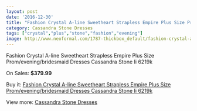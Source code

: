 ```yaml
---
layout: post
date: '2016-12-30'
title: "Fashion Crystal A-line Sweetheart Strapless Empire Plus Size Prom/evening/bridesmaid Dresses Cassandra Stone Ii 6219k"
category: Cassandra Stone Dresses
tags: ["crystal","plus","stone","fashion","evening"]
image: http://www.neoformal.com/1787-thickbox_default/fashion-crystal-a-line-sweetheart-strapless-empire-plus-size-prom-evening-bridesmaid-dresses-cassandra-stone-ii-6219k.jpg
---
```

Fashion Crystal A-line Sweetheart Strapless Empire Plus Size Prom/evening/bridesmaid Dresses Cassandra Stone Ii 6219k

On Sales: **$379.99**
<a href="https://www.neoformal.com/en/cassandra-stone-dresses/642-fashion-crystal-a-line-sweetheart-strapless-empire-plus-size-prom-evening-bridesmaid-dresses-cassandra-stone-ii-6219k.html"><amp-img layout="responsive" width="600" height="600" src="//www.neoformal.com/1787-thickbox_default/fashion-crystal-a-line-sweetheart-strapless-empire-plus-size-prom-evening-bridesmaid-dresses-cassandra-stone-ii-6219k.jpg" alt="Fashion Crystal A-line Sweetheart Strapless Empire Plus Size Prom/evening/bridesmaid Dresses Cassandra Stone Ii 6219k 0" /></a>
<a href="https://www.neoformal.com/en/cassandra-stone-dresses/642-fashion-crystal-a-line-sweetheart-strapless-empire-plus-size-prom-evening-bridesmaid-dresses-cassandra-stone-ii-6219k.html"><amp-img layout="responsive" width="600" height="600" src="//www.neoformal.com/1790-thickbox_default/fashion-crystal-a-line-sweetheart-strapless-empire-plus-size-prom-evening-bridesmaid-dresses-cassandra-stone-ii-6219k.jpg" alt="Fashion Crystal A-line Sweetheart Strapless Empire Plus Size Prom/evening/bridesmaid Dresses Cassandra Stone Ii 6219k 1" /></a>
<a href="https://www.neoformal.com/en/cassandra-stone-dresses/642-fashion-crystal-a-line-sweetheart-strapless-empire-plus-size-prom-evening-bridesmaid-dresses-cassandra-stone-ii-6219k.html"><amp-img layout="responsive" width="600" height="600" src="//www.neoformal.com/1789-thickbox_default/fashion-crystal-a-line-sweetheart-strapless-empire-plus-size-prom-evening-bridesmaid-dresses-cassandra-stone-ii-6219k.jpg" alt="Fashion Crystal A-line Sweetheart Strapless Empire Plus Size Prom/evening/bridesmaid Dresses Cassandra Stone Ii 6219k 2" /></a>
<a href="https://www.neoformal.com/en/cassandra-stone-dresses/642-fashion-crystal-a-line-sweetheart-strapless-empire-plus-size-prom-evening-bridesmaid-dresses-cassandra-stone-ii-6219k.html"><amp-img layout="responsive" width="600" height="600" src="//www.neoformal.com/1788-thickbox_default/fashion-crystal-a-line-sweetheart-strapless-empire-plus-size-prom-evening-bridesmaid-dresses-cassandra-stone-ii-6219k.jpg" alt="Fashion Crystal A-line Sweetheart Strapless Empire Plus Size Prom/evening/bridesmaid Dresses Cassandra Stone Ii 6219k 3" /></a>

Buy it: [Fashion Crystal A-line Sweetheart Strapless Empire Plus Size Prom/evening/bridesmaid Dresses Cassandra Stone Ii 6219k](https://www.neoformal.com/en/cassandra-stone-dresses/642-fashion-crystal-a-line-sweetheart-strapless-empire-plus-size-prom-evening-bridesmaid-dresses-cassandra-stone-ii-6219k.html "Fashion Crystal A-line Sweetheart Strapless Empire Plus Size Prom/evening/bridesmaid Dresses Cassandra Stone Ii 6219k")

View more: [Cassandra Stone Dresses](https://www.neoformal.com/en/8-cassandra-stone-dresses "Cassandra Stone Dresses")